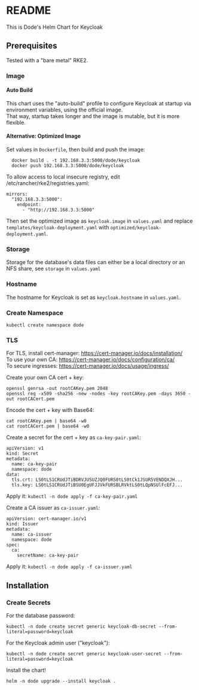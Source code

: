 # README #

This is Dode's Helm Chart for Keycloak

## Prerequisites ##

Tested with a "bare metal" RKE2.

### Image ###

#### Auto Build ####

This chart uses the "auto-build" profile to configure Keycloak at startup via
environment variables, using the official image.  
That way, startup takes longer and the image is mutable, but it is more flexible.

#### Alternative: Optimized Image ####

Set values in `Dockerfile`, then build and push the image:

      docker build . -t 192.168.3.3:5000/dode/keycloak
      docker push 192.168.3.3:5000/dode/keycloak

To allow access to local insecure registry, edit /etc/rancher/rke2/registries.yaml:

    mirrors:
      "192.168.3.3:5000":
        endpoint:
          - "http://192.168.3.3:5000"

Then set the optimized image as `keycloak.image` in `values.yaml` and replace 
`templates/keycloak-deployment.yaml` with `optimized/keycloak-deployment.yaml`.

### Storage ###

Storage for the database's data files can either be a local directory or an NFS share, 
see `storage` in `values.yaml`

### Hostname ###

The hostname for Keycloak is set as `keycloak.hostname` in `values.yaml`.

### Create Namespace ###

    kubectl create namespace dode

### TLS ###

For TLS, install cert-manager: https://cert-manager.io/docs/installation/  
To use your own CA: https://cert-manager.io/docs/configuration/ca/  
To secure ingresses: https://cert-manager.io/docs/usage/ingress/  

Create your own CA cert + key:  

    openssl genrsa -out rootCAKey.pem 2048
    openssl req -x509 -sha256 -new -nodes -key rootCAKey.pem -days 3650 -out rootCACert.pem

Encode the cert + key with Base64:  

    cat rootCAKey.pem | base64 -w0
    cat rootCACert.pem | base64 -w0

Create a secret for the cert + key as `ca-key-pair.yaml`:

    apiVersion: v1
    kind: Secret
    metadata:
      name: ca-key-pair
      namespace: dode
    data:
      tls.crt: LS0tLS1CRUdJTiBDRVJUSUZJQ0FURS0tLS0tCk1JSUR5VENDQXJH...
      tls.key: LS0tLS1CRUdJTiBSU0EgUFJJVkFURSBLRVktLS0tLQpNSUlFcEFJ...

Apply it: `kubectl -n dode apply -f ca-key-pair.yaml`

Create a CA issuer as `ca-issuer.yaml`:

    apiVersion: cert-manager.io/v1
    kind: Issuer
    metadata:
      name: ca-issuer
      namespace: dode
    spec:
      ca:
        secretName: ca-key-pair

Apply it: `kubectl -n dode apply -f ca-issuer.yaml`

## Installation ##

### Create Secrets ###

For the database password:

    kubectl -n dode create secret generic keycloak-db-secret --from-literal=password=keycloak

For the Keycloak admin user ("keycloak"):

    kubectl -n dode create secret generic keycloak-user-secret --from-literal=password=keycloak

Install the chart!

    helm -n dode upgrade --install keycloak .
